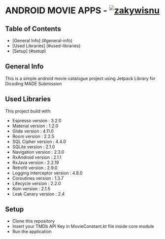 # ANDROID MOVIE APPS - [![zakywisnu](https://circleci.com/gh/zakywisnu/TMDb_MADE.svg?style=shield)](https://circleci.com/gh/zakywisnu/TMDb_MADE)

## Table of Contents
* [General Info] (#general-info)
* [Used Libraries] (#used-libraries)
* [Setup] (#setup)

## General Info
This is a simple android movie catalogue project using Jetpack Library for Dicoding MADE Submission

## Used Libraries
This project build with:
* Espresso version              : 3.2.0
* Material version              : 1.2.0
* Glide version                 : 4.11.0
* Room version                  : 2.2.5
* SQL Cipher version            : 4.4.0
* SQLite version                : 2.1.0
* Navigation version            : 2.3.0
* RxAndroid version             : 2.1.1
* RxJava version                : 2.2.19
* Retrofit version              : 2.9.0
* Logging Interceptor version   : 4.8.0
* Coroutines version            : 1.3.7
* Lifecycle version             : 2.2.0
* Koin version                  : 2.1.5
* Leak Canary version           : 2.4

## Setup
* Clone this repository
* Insert your TMDb API Key in MovieConstant.kt file inside core module
* Run the application